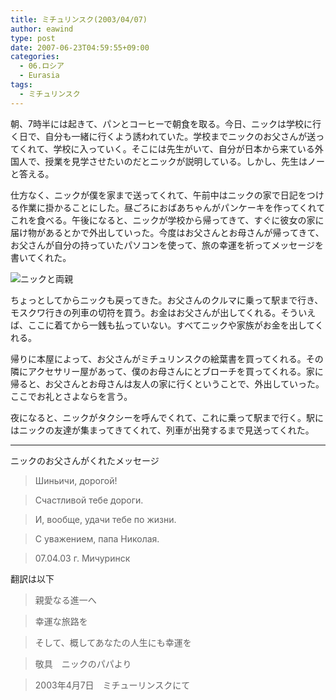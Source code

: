 ```yaml
---
title: ミチュリンスク(2003/04/07)
author: eawind
type: post
date: 2007-06-23T04:59:55+09:00
categories:
  - 06.ロシア
  - Eurasia
tags:
  - ミチュリンスク
---
```

朝、7時半には起きて、パンとコーヒーで朝食を取る。今日、ニックは学校に行く日で、自分も一緒に行くよう誘われていた。学校までニックのお父さんが送ってくれて、学校に入っていく。そこには先生がいて、自分が日本から来ている外国人で、授業を見学させたいのだとニックが説明している。しかし、先生はノーと答える。

仕方なく、ニックが僕を家まで送ってくれて、午前中はニックの家で日記をつける作業に掛かることにした。昼ごろにおばあちゃんがパンケーキを作ってくれてこれを食べる。午後になると、ニックが学校から帰ってきて、すぐに彼女の家に届け物があるとかで外出していった。今度はお父さんとお母さんが帰ってきて、お父さんが自分の持っていたパソコンを使って、旅の幸運を祈ってメッセージを書いてくれた。

![ニックと両親](/img/2007/06/200304072012061.jpg)

ちょっとしてからニックも戻ってきた。お父さんのクルマに乗って駅まで行き、モスクワ行きの列車の切符を買う。お金はお父さんが出してくれる。そういえば、ここに着てから一銭も払っていない。すべてニックや家族がお金を出してくれる。

帰りに本屋によって、お父さんがミチュリンスクの絵葉書を買ってくれる。その隣にアクセサリー屋があって、僕のお母さんにとブローチを買ってくれる。家に帰ると、お父さんとお母さんは友人の家に行くということで、外出していった。ここでお礼とさよならを言う。

夜になると、ニックがタクシーを呼んでくれて、これに乗って駅まで行く。駅にはニックの友達が集まってきてくれて、列車が出発するまで見送ってくれた。

* * *

ニックのお父さんがくれたメッセージ

> Шиньичи, дорогой!

> Счастливой тебе дороги.

> И, вообще, удачи тебе по жизни.

> С уважением, папа Николая.

> 07.04.03 г. Мичуринск

翻訳は以下

> 親愛なる進一へ

> 幸運な旅路を

> そして、概してあなたの人生にも幸運を

> 敬具　ニックのパパより

> 2003年4月7日　ミチューリンスクにて
